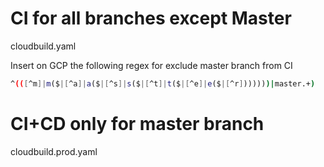 # CI for all branches except Master
cloudbuild.yaml

Insert on GCP the following regex for exclude master branch from CI
```bash
^(([^m]|m($|[^a]|a($|[^s]|s($|[^t]|t($|[^e]|e($|[^r]))))))|master.+)
```


# CI+CD only for master branch
cloudbuild.prod.yaml

